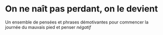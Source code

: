 # On ne naît pas perdant, on le devient

Un ensemble de pensées et phrases démotivantes pour commencer la journée du mauvais pied et penser *négatif*
